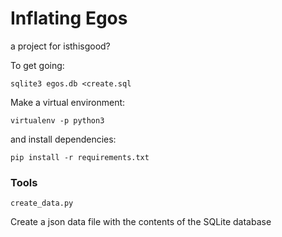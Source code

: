 # Inflating Egos

a project for isthisgood?

To get going:

`sqlite3 egos.db <create.sql`

Make a virtual environment:

`virtualenv -p python3`

and install dependencies:

`pip install -r requirements.txt`


### Tools

`create_data.py` <outfile>

Create a json data file with the contents of the SQLite database
